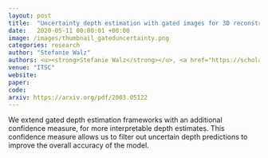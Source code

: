 ```yaml
---
layout: post
title:  "Uncertainty depth estimation with gated images for 3D reconstruction"
date:   2020-05-11 00:00:01 +00:00
image: /images/thumbnail_gateduncertainty.png
categories: research
author: "Stefanie Walz"
authors: <u><strong>Stefanie Walz</strong></u>, <a href="https://scholar.google.de/citations?user=w-VeQ5cAAAAJ&hl">Tobias Gruber</a>, <a href="https://scholar.google.com/citations?user=XG0OsdMAAAAJ&hl">Werner Ritter</a>, <a href="https://scholar.google.de/citations?user=u49itfsAAAAJ&hl">Klaus Dietmayer</a>,
venue: "ITSC"
website: 
paper: 
code: 
arxiv: https://arxiv.org/pdf/2003.05122
---
```

We extend gated depth estimation frameworks with an additional confidence measure, for more interpretable depth estimates. This confidence measure allows us to filter out uncertain depth predictions to improve the overall accuracy of the model.